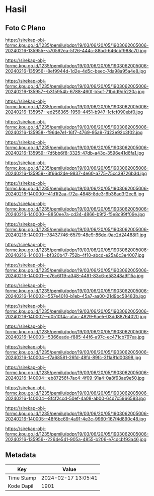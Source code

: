 # Hasil

## Foto C Plano

https://sirekap-obj-formc.kpu.go.id/1235/pemilu/pdpr/19/03/06/20/05/1903062005006-20240216-135955--a70592ea-5f26-444c-88bd-646cbf988c70.jpg

https://sirekap-obj-formc.kpu.go.id/1235/pemilu/pdpr/19/03/06/20/05/1903062005006-20240216-135956--8ef9944d-1d2e-4d5c-beec-7da98a95a4e8.jpg

https://sirekap-obj-formc.kpu.go.id/1235/pemilu/pdpr/19/03/06/20/05/1903062005006-20240216-135957--b315954b-6788-460f-b5cf-71bdd9d5220a.jpg

https://sirekap-obj-formc.kpu.go.id/1235/pemilu/pdpr/19/03/06/20/05/1903062005006-20240216-135957--ed256365-1959-4451-b947-1cfcf090ebf0.jpg

https://sirekap-obj-formc.kpu.go.id/1235/pemilu/pdpr/19/03/06/20/05/1903062005006-20240216-135958--f96de7e1-16f7-4769-95a9-7d23e92c3f02.jpg

https://sirekap-obj-formc.kpu.go.id/1235/pemilu/pdpr/19/03/06/20/05/1903062005006-20240216-135959--7d5bb6f8-3325-47db-a43c-3596e41d6fa1.jpg

https://sirekap-obj-formc.kpu.go.id/1235/pemilu/pdpr/19/03/06/20/05/1903062005006-20240216-135959--3f66d24e-9837-4e60-a775-75cc39726b3d.jpg

https://sirekap-obj-formc.kpu.go.id/1235/pemilu/pdpr/19/03/06/20/05/1903062005006-20240216-140000--41d1f2aa-f72a-4848-8de3-6b36ad3f2ec8.jpg

https://sirekap-obj-formc.kpu.go.id/1235/pemilu/pdpr/19/03/06/20/05/1903062005006-20240216-140000--8850ee7a-cd34-4866-b9f2-f5e8c99ff09e.jpg

https://sirekap-obj-formc.kpu.go.id/1235/pemilu/pdpr/19/03/06/20/05/1903062005006-20240216-140001--78437746-6579-48e9-86de-9ac2d24488f1.jpg

https://sirekap-obj-formc.kpu.go.id/1235/pemilu/pdpr/19/03/06/20/05/1903062005006-20240216-140001--bf320b47-752b-4f10-abcd-e25a6c3e4007.jpg

https://sirekap-obj-formc.kpu.go.id/1235/pemilu/pdpr/19/03/06/20/05/1903062005006-20240216-140001--c76c6f19-a348-4491-83c6-e58348a9f15a.jpg

https://sirekap-obj-formc.kpu.go.id/1235/pemilu/pdpr/19/03/06/20/05/1903062005006-20240216-140002--557e4010-b1eb-45a7-aa00-21d9bc58483b.jpg

https://sirekap-obj-formc.kpu.go.id/1235/pemilu/pdpr/19/03/06/20/05/1903062005006-20240216-140002--d051014a-afac-4829-9ae5-03dd88764020.jpg

https://sirekap-obj-formc.kpu.go.id/1235/pemilu/pdpr/19/03/06/20/05/1903062005006-20240216-140003--5366eade-f885-44f6-a97c-ec471cb797ea.jpg

https://sirekap-obj-formc.kpu.go.id/1235/pemilu/pdpr/19/03/06/20/05/1903062005006-20240216-140004--f7a68581-26fd-48fd-89fc-3f1a81d00898.jpg

https://sirekap-obj-formc.kpu.go.id/1235/pemilu/pdpr/19/03/06/20/05/1903062005006-20240216-140004--eb87256f-7ac4-4f09-91a4-0a8f93ae9e50.jpg

https://sirekap-obj-formc.kpu.go.id/1235/pemilu/pdpr/19/03/06/20/05/1903062005006-20240216-140004--8f4f2ccd-50ef-4a08-ab00-64d7c5966593.jpg

https://sirekap-obj-formc.kpu.go.id/1235/pemilu/pdpr/19/03/06/20/05/1903062005006-20240216-140005--48f6bc69-4a91-4e3c-9960-167f4d890c48.jpg

https://sirekap-obj-formc.kpu.go.id/1235/pemilu/pdpr/19/03/06/20/05/1903062005006-20240216-135956--2264e541-905a-4855-b206-e7cdcbf93a46.jpg


## Metadata

| Key        | Value               |
| ---------- | ------------------- |
| Time Stamp | 2024-02-17 13:05:41 |
| Kode Dapil | 1901                |




